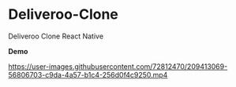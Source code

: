 # Deliveroo-Clone

Deliveroo Clone React Native

**Demo**

https://user-images.githubusercontent.com/72812470/209413069-56806703-c9da-4a57-b1c4-256d0f4c9250.mp4

